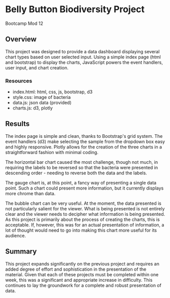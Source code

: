 # Belly Button Biodiversity Project
Bootcamp Mod 12

## Overview
This project was designed to provide a data dashboard displaying several chart
types based on user selected input. Using a simple index page (html and
bootstrap) to display the charts, JavaScript powers the event handlers, user
input, and chart creation.

### Resources
* index.html: html, css, js, bootstrap, d3
* style.css: image of bacteria
* data.js: json data (provided)
* charts.js: d3, plotly

## Results
The index page is simple and clean, thanks to Bootstrap's grid system. The event
handlers (d3) make selecting the sample from the dropdown box easy and highly
responsive. Plotly allows for the creation of the three charts in a
straightforward fashion with minimal coding.  

The horizontal bar chart caused the most challenge, though not much, in
requiring the labels to be reversed so that the bacteria were presented in
descending order - needing to reverse both the data and the labels.  

The gauge chart is, at this point, a fancy way of presenting a single data
point. Such a chart could present more information, but it currently displays
more chrome than data.  

The bubble chart can be very useful. At the moment, the data presented is not
particularly salient for the viewer. What is being presented is not entirely
clear and the viewer needs to decipher what information is being presented. As
this project is primarily about the process of creating the charts, this is
acceptable. If, however, this was for an actual presentation of information, a
lot of thought would need to go into making this chart more useful for its
audience.  

## Summary
This project expands significantly on the previous project and requires an added
degree of effort and sophistication in the presentation of the material. Given
that each of these projects must be completed within one week, this was a
significant and appropriate increase in difficulty. This continues to lay the
groundwork for a complete and robust presentation of data.

